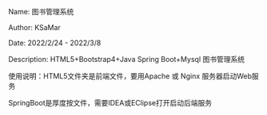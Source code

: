 Name: 图书管理系统

Author: KSaMar

Date: 2022/2/24 - 2022/3/8

Description: HTML5+Bootstrap4+Java Spring Boot+Mysql 图书管理系统

使用说明：HTML5文件夹是前端文件，要用Apache 或 Nginx 服务器启动Web服务

SpringBoot是厚度按文件，需要IDEA或EClipse打开启动后端服务
